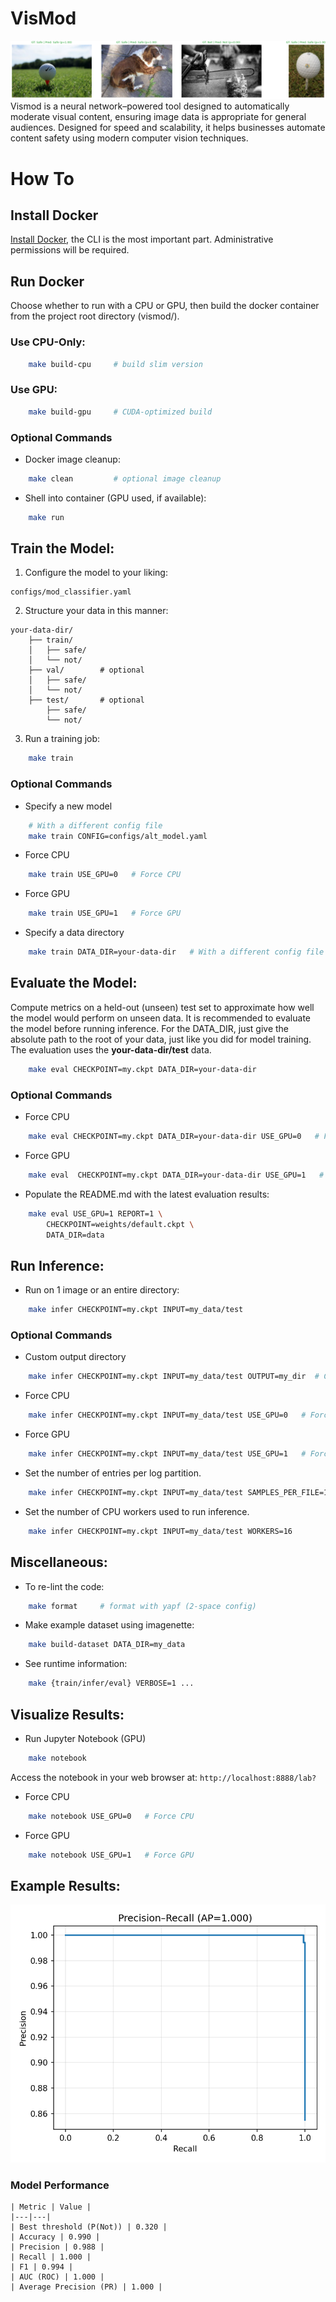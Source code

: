 # VisMod
![PR Curve](assets/examples.png)
Vismod is a neural network–powered tool designed to automatically moderate visual content, ensuring image data is appropriate for general audiences. Designed for speed and scalability, it helps businesses automate content safety using modern computer vision techniques.

# How To

## Install Docker
[Install Docker](https://docs.docker.com/desktop/), the CLI is the most important part. Administrative permissions will be required.

## Run Docker
Choose whether to run with a CPU or GPU, then build the docker container from the project root directory (vismod/).

### Use CPU-Only:
```bash
	make build-cpu     # build slim version
```
### Use GPU:
```bash
	make build-gpu     # CUDA-optimized build
```

### Optional Commands
- Docker image cleanup:
```bash
	make clean         # optional image cleanup
```
- Shell into container (GPU used, if available):
```bash
	make run
```

## Train the Model:
1. Configure the model to your liking:
```
configs/mod_classifier.yaml
```
2. Structure your data in this manner:
```
your-data-dir/
	├── train/
	│   ├── safe/
	│   └── not/
	├── val/        # optional
	│   ├── safe/
	│   └── not/
	├── test/       # optional
	    ├── safe/
	    └── not/
```
3. Run a training job:
```bash
	make train
```
### Optional Commands
- Specify a new model
```bash
	# With a different config file
	make train CONFIG=configs/alt_model.yaml
```
- Force CPU
```bash
	make train USE_GPU=0   # Force CPU
```
- Force GPU
```bash
	make train USE_GPU=1   # Force GPU
```
- Specify a data directory
```bash
	make train DATA_DIR=your-data-dir	# With a different config file
```

## Evaluate the Model:
Compute metrics on a held-out (unseen) test set to approximate how well the model would perform on unseen data. It is recommended to evaluate the model before running inference. For the DATA_DIR, just give the absolute path to the root of your data, just like you did for model training. The evaluation uses the **your-data-dir/test** data.
```bash
	make eval CHECKPOINT=my.ckpt DATA_DIR=your-data-dir
```
### Optional Commands
- Force CPU
```bash
	make eval CHECKPOINT=my.ckpt DATA_DIR=your-data-dir USE_GPU=0   # Force CPU
```
- Force GPU
```bash
	make eval  CHECKPOINT=my.ckpt DATA_DIR=your-data-dir USE_GPU=1   # Force GPU
```
- Populate the README.md with the latest evaluation results:
```bash
	make eval USE_GPU=1 REPORT=1 \
		CHECKPOINT=weights/default.ckpt \
  		DATA_DIR=data
```

## Run Inference:
- Run on 1 image or an entire directory:
```bash
	make infer CHECKPOINT=my.ckpt INPUT=my_data/test
```
### Optional Commands
- Custom output directory
```bash
	make infer CHECKPOINT=my.ckpt INPUT=my_data/test OUTPUT=my_dir	# Custom output directory
```
- Force CPU
```bash
	make infer CHECKPOINT=my.ckpt INPUT=my_data/test USE_GPU=0   # Force CPU
```
- Force GPU
```bash
	make infer CHECKPOINT=my.ckpt INPUT=my_data/test USE_GPU=1   # Force GPU
```
- Set the number of entries per log partition.
```bash
	make infer CHECKPOINT=my.ckpt INPUT=my_data/test SAMPLES_PER_FILE=1000
```
- Set the number of CPU workers used to run inference.
```bash
	make infer CHECKPOINT=my.ckpt INPUT=my_data/test WORKERS=16
```

## Miscellaneous:
- To re-lint the code:
```bash
	make format		# format with yapf (2-space config)
```
- Make example dataset using imagenette:
```bash
	make build-dataset DATA_DIR=my_data
```
- See runtime information:
```bash
	make {train/infer/eval} VERBOSE=1 ...
```

## Visualize Results:
- Run Jupyter Notebook (GPU)
```bash
	make notebook 
```
Access the notebook in your web browser at: ```http://localhost:8888/lab?```
- Force CPU
```bash
	make notebook USE_GPU=0   # Force CPU
```
- Force GPU
```bash
	make notebook USE_GPU=1   # Force GPU
```

## Example Results:

![PR Curve](assets/pr_curve.png)

<!-- PERF:START -->
### Model Performance

    | Metric | Value |
    |---|---|
    | Best threshold (P(Not)) | 0.320 |
    | Accuracy | 0.990 |
    | Precision | 0.988 |
    | Recall | 1.000 |
    | F1 | 0.994 |
    | AUC (ROC) | 1.000 |
    | Average Precision (PR) | 1.000 |
<!-- PERF:END -->






